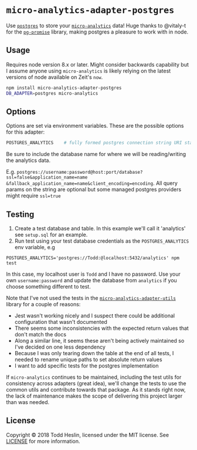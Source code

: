 # `micro-analytics-adapter-postgres`

Use [`postgres`](https://www.postgresql.org) to store your [`micro-analytics`](https://github.com/micro-analytics/micro-analytics-cli) data! Huge thanks to @vitaly-t for the [`pg-promise`](https://github.com/vitaly-t/pg-promise) library, making postgres a pleasure to work with in node.

## Usage

Requires node version 8.x or later. Might consider backwards capability but I assume anyone using `micro-analytics` is likely relying on the latest versions of node available on Zeit's `now`.

```sh
npm install micro-analytics-adapter-postgres
DB_ADAPTER=postgres micro-analytics
```

## Options

Options are set via environment variables. These are the possible options for this adapter:

```sh
POSTGRES_ANALYTICS    # fully formed postgres connection string URI starting with postgres://
```
Be sure to include the database name for where we will be reading/writing the analytics data.

E.g. `postgres://username:password@host:port/database?ssl=false&application_name=name
&fallback_application_name=name&client_encoding=encoding`. All query params on the string are optional but some managed postgres providers might require `ssl=true`

## Testing
1. Create a test database and table. In this example we'll call it 'analytics' see `setup.sql` for an example.
2. Run test using your test database credentials as the `POSTGRES_ANALYTICS` env variable, e.g

`POSTGRES_ANALYTICS='postgres://Todd:@localhost:5432/analytics' npm test`

In this case, my localhost user is `Todd` and I have no password. Use your own `username:password` and update the database from `analytics` if you choose something different to test.

Note that I've not used the tests in the [`micro-analytics-adapter-utils`](https://github.com/toddheslin/micro-analytics-cli/tree/master/packages/adapter-utils) library for a couple of reasons:
- Jest wasn't working nicely and I suspect there could be additional configuration that wasn't documented
- There seems some inconsistencies with the expected return values that don't match the docs
- Along a similar line, it seems these aren't being actively maintained so I've decided on one less dependency
- Because I was only tearing down the table at the end of all tests, I needed to rename unique paths to set absolute return values
- I want to add specific tests for the postgres implementation

If `micro-analytics` continues to be maintained, including the test utils for consistency across adapters (great idea), we'll change the tests to use the common utils and contribute towards that package. As it stands right now, the lack of maintenance makes the scope of delivering this project larger than was needed.

## License

Copyright ©️ 2018 Todd Heslin, licensed under the MIT license. See [LICENSE](LICENSE) for more information.
